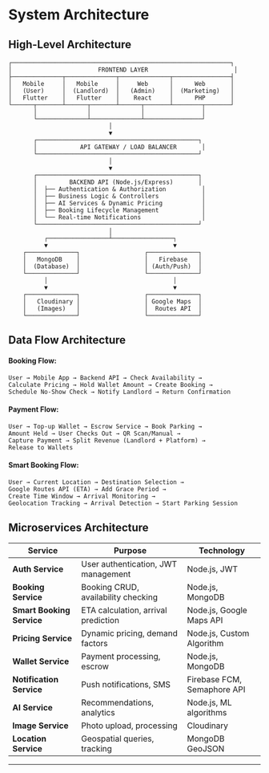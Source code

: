 # System Architecture

## High-Level Architecture

```
┌─────────────────────────────────────────────────────────────┐
│                        FRONTEND LAYER                        │
├──────────────┬──────────────┬──────────────┬────────────────┤
│   Mobile     │   Mobile     │     Web      │      Web       │
│   (User)     │  (Landlord)  │   (Admin)    │  (Marketing)   │
│   Flutter    │   Flutter    │    React     │      PHP       │
└──────┬───────┴──────┬───────┴──────┬───────┴────────┬───────┘
       │              │              │                │
       └──────────────┴──────────────┴────────────────┘
                            │
                            ▼
       ┌─────────────────────────────────────────────┐
       │            API GATEWAY / LOAD BALANCER       │
       └─────────────────────────────────────────────┘
                            │
                            ▼
       ┌─────────────────────────────────────────────┐
       │         BACKEND API (Node.js/Express)       │
       │  ├── Authentication & Authorization          │
       │  ├── Business Logic & Controllers            │
       │  ├── AI Services & Dynamic Pricing           │
       │  ├── Booking Lifecycle Management            │
       │  └── Real-time Notifications                 │
       └─────────────────────────────────────────────┘
                            │
          ┌─────────────────┴─────────────────┐
          ▼                                   ▼
    ┌──────────────┐                  ┌──────────────┐
    │   MongoDB    │                  │   Firebase   │
    │  (Database)  │                  │ (Auth/Push)  │
    └──────────────┘                  └──────────────┘
          │                                   │
          ▼                                   ▼
    ┌──────────────┐                  ┌──────────────┐
    │   Cloudinary │                  │ Google Maps  │
    │   (Images)   │                  │  Routes API  │
    └──────────────┘                  └──────────────┘
```

## Data Flow Architecture

#### Booking Flow:
```
User → Mobile App → Backend API → Check Availability →
Calculate Pricing → Hold Wallet Amount → Create Booking →
Schedule No-Show Check → Notify Landlord → Return Confirmation
```

#### Payment Flow:
```
User → Top-up Wallet → Escrow Service → Book Parking →
Amount Held → User Checks Out → QR Scan/Manual →
Capture Payment → Split Revenue (Landlord + Platform) →
Release to Wallets
```

#### Smart Booking Flow:
```
User → Current Location → Destination Selection →
Google Routes API (ETA) → Add Grace Period →
Create Time Window → Arrival Monitoring →
Geolocation Tracking → Arrival Detection → Start Parking Session
```

## Microservices Architecture

| Service | Purpose | Technology |
|---------|---------|------------|
| **Auth Service** | User authentication, JWT management | Node.js, JWT |
| **Booking Service** | Booking CRUD, availability checking | Node.js, MongoDB |
| **Smart Booking Service** | ETA calculation, arrival prediction | Node.js, Google Maps API |
| **Pricing Service** | Dynamic pricing, demand factors | Node.js, Custom Algorithm |
| **Wallet Service** | Payment processing, escrow | Node.js, MongoDB |
| **Notification Service** | Push notifications, SMS | Firebase FCM, Semaphore API |
| **AI Service** | Recommendations, analytics | Node.js, ML algorithms |
| **Image Service** | Photo upload, processing | Cloudinary |
| **Location Service** | Geospatial queries, tracking | MongoDB GeoJSON |

---
